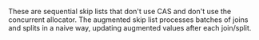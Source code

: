 These are sequential skip lists that don't use CAS and don't use the concurrent
allocator. The augmented skip list processes batches of joins and splits in a
naive way, updating augmented values after each join/split.

